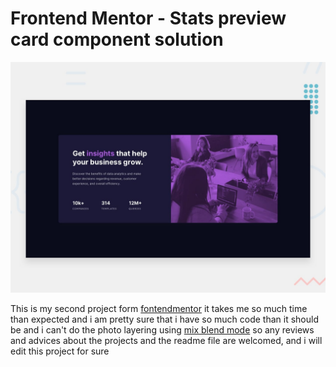 # Frontend Mentor - Stats preview card component solution


![preivre](desktop-preview.jpg)

This is my second project form [fontendmentor](https://www.frontendmentor.io/challenges/stats-preview-card-component-8JqbgoU62/hub) it takes me so much time than expected and i am pretty sure that i have so much code than it should be and i can't do the photo layering using [mix blend mode](https://developer.mozilla.org/en-US/docs/Web/CSS/mix-blend-mode) so any reviews and advices about the projects and the readme file are welcomed, and i will edit this project for sure 

